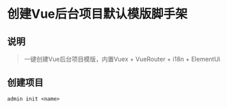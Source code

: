 # 创建Vue后台项目默认模版脚手架

## 说明
> 一键创建Vue后台项目模版，内置Vuex + VueRouter + i18n + ElementUi

## 创建项目

```
admin init <name>
```
